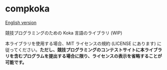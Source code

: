 # compkoka

[English version](README.md)

競技プログラミングのための Koka 言語のライブラリ (WIP)

本ライブラリを使用する場合、MIT ライセンスの規約 (LICENSE にあります) に従ってください。**ただし、競技プログラミングのコンテストサイトに本ライブラリを含むプログラムを提出する場合に限り、ライセンスの表示を省略することが可能です。**
